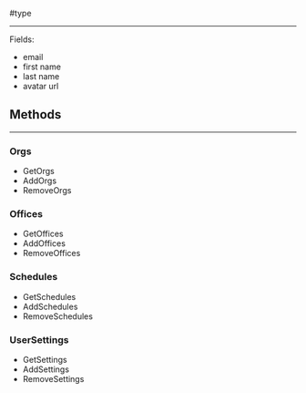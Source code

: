 #type 

---
Fields:
- email
- first name
- last name
- avatar url

## Methods
---

### Orgs
- GetOrgs
- AddOrgs
- RemoveOrgs

### Offices
- GetOffices
- AddOffices
- RemoveOffices

### Schedules
- GetSchedules
- AddSchedules
- RemoveSchedules

### UserSettings
- GetSettings
- AddSettings
- RemoveSettings